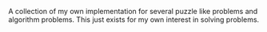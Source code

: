 A collection of my own implementation for several puzzle like problems and algorithm problems.
This just exists for my own interest in solving problems.